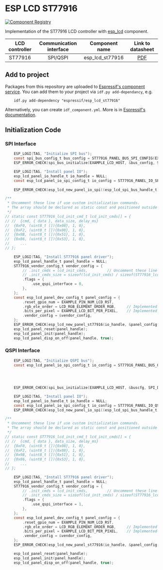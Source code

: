 # ESP LCD ST77916

[![Component Registry](https://components.espressif.com/components/espressif/esp_lcd_st77916/badge.svg)](https://components.espressif.com/components/espressif/esp_lcd_st77916)

Implementation of the ST77916 LCD controller with [esp_lcd](https://docs.espressif.com/projects/esp-idf/en/latest/esp32s3/api-reference/peripherals/lcd.html) component.

| LCD controller | Communication interface | Component name |                               Link to datasheet                               |
| :------------: | :---------------------: | :------------: | :---------------------------------------------------------------------------: |
|     ST77916     |        SPI/QSPI         | esp_lcd_st77916 | [PDF](https://dl.espressif.com/AE/esp-iot-solution/ST77916_SPEC_V1.0.pdf) |

## Add to project

Packages from this repository are uploaded to [Espressif's component service](https://components.espressif.com/).
You can add them to your project via `idf.py add-dependancy`, e.g.
```
    idf.py add-dependency "espressif/esp_lcd_st77916"
```

Alternatively, you can create `idf_component.yml`. More is in [Espressif's documentation](https://docs.espressif.com/projects/esp-idf/en/latest/esp32/api-guides/tools/idf-component-manager.html).

## Initialization Code

### SPI Interface

```c
    ESP_LOGI(TAG, "Initialize SPI bus");
    const spi_bus_config_t bus_config = ST77916_PANEL_BUS_SPI_CONFIG(EXAMPLE_PIN_NUM_LCD_PCLK, EXAMPLE_PIN_NUM_LCD_DATA0);
    ESP_ERROR_CHECK(spi_bus_initialize(EXAMPLE_LCD_HOST, &bus_config, SPI_DMA_CH_AUTO));

    ESP_LOGI(TAG, "Install panel IO");
    esp_lcd_panel_io_handle_t io_handle = NULL;
    const esp_lcd_panel_io_spi_config_t io_config = ST77916_PANEL_IO_SPI_CONFIG(EXAMPLE_PIN_NUM_LCD_CS, EXAMPLE_PIN_NUM_LCD_DC,
                                                                               callback, &callback_data);
    ESP_ERROR_CHECK(esp_lcd_new_panel_io_spi((esp_lcd_spi_bus_handle_t)EXAMPLE_LCD_HOST, &io_config, &io_handle));

/**
 * Uncomment these line if use custom initialization commands.
 * The array should be declared as static const and positioned outside the function.
 */
// static const ST77916_lcd_init_cmd_t lcd_init_cmds[] = {
// //  {cmd, { data }, data_size, delay_ms}
//  {0xF0, (uint8_t []){0x08}, 1, 0},
//  {0xF2, (uint8_t []){0x08}, 1, 0},
//  {0x9B, (uint8_t []){0x51}, 1, 0},
//  {0x86, (uint8_t []){0x53}, 1, 0},
//     ...
// };

    ESP_LOGI(TAG, "Install ST77916 panel driver");
    esp_lcd_panel_handle_t panel_handle = NULL;
    ST77916_vendor_config_t vendor_config = {
        // .init_cmds = lcd_init_cmds,         // Uncomment these line if use custom initialization commands
        // .init_cmds_size = sizeof(lcd_init_cmds) / sizeof(ST77916_lcd_init_cmd_t),
        .flags = {
            .use_qspi_interface = 0,
        },
    };
    const esp_lcd_panel_dev_config_t panel_config = {
        .reset_gpio_num = EXAMPLE_PIN_NUM_LCD_RST,
        .rgb_ele_order = LCD_RGB_ELEMENT_ORDER_RGB,     // Implemented by LCD command `36h`
        .bits_per_pixel = EXAMPLE_LCD_BIT_PER_PIXEL,    // Implemented by LCD command `3Ah` (16/18)
        .vendor_config = &vendor_config,
    };
    ESP_ERROR_CHECK(esp_lcd_new_panel_st77916(io_handle, &panel_config, &panel_handle));
    esp_lcd_panel_reset(panel_handle);
    esp_lcd_panel_init(panel_handle);
    esp_lcd_panel_disp_on_off(panel_handle, true);
```

### QSPI Interface

```c
    ESP_LOGI(TAG, "Initialize QSPI bus");
    const esp_lcd_panel_io_spi_config_t io_config = ST77916_PANEL_BUS_QSPI_CONFIG(EXAMPLE_PIN_NUM_LCD_PCLK,
                                                                                 EXAMPLE_PIN_NUM_LCD_DATA0,
                                                                                 EXAMPLE_PIN_NUM_LCD_DATA1,
                                                                                 EXAMPLE_PIN_NUM_LCD_DATA2,
                                                                                 EXAMPLE_PIN_NUM_LCD_DATA3);
    ESP_ERROR_CHECK(spi_bus_initialize(EXAMPLE_LCD_HOST, &buscfg, SPI_DMA_CH_AUTO));

    ESP_LOGI(TAG, "Install panel IO");
    esp_lcd_panel_io_handle_t io_handle = NULL;
    const esp_lcd_panel_io_spi_config_t io_config = ST77916_PANEL_IO_QSPI_CONFIG(EXAMPLE_PIN_NUM_LCD_CS, callback, &callback_data);
    ESP_ERROR_CHECK(esp_lcd_new_panel_io_spi((esp_lcd_spi_bus_handle_t)EXAMPLE_LCD_HOST, &io_config, &io_handle));

/**
 * Uncomment these line if use custom initialization commands.
 * The array should be declared as static const and positioned outside the function.
 */
// static const ST77916_lcd_init_cmd_t lcd_init_cmds[] = {
// //  {cmd, { data }, data_size, delay_ms}
//  {0xF0, (uint8_t []){0x08}, 1, 0},
//  {0xF2, (uint8_t []){0x08}, 1, 0},
//  {0x9B, (uint8_t []){0x51}, 1, 0},
//  {0x86, (uint8_t []){0x53}, 1, 0},
//     ...
// };

    ESP_LOGI(TAG, "Install ST77916 panel driver");
    esp_lcd_panel_handle_t panel_handle = NULL;
    ST77916_vendor_config_t vendor_config = {
        // .init_cmds = lcd_init_cmds,         // Uncomment these line if use custom initialization commands
        // .init_cmds_size = sizeof(lcd_init_cmds) / sizeof(ST77916_lcd_init_cmd_t),
        .flags = {
            .use_qspi_interface = 1,
        },
    };
    const esp_lcd_panel_dev_config_t panel_config = {
        .reset_gpio_num = EXAMPLE_PIN_NUM_LCD_RST,
        .rgb_ele_order = LCD_RGB_ELEMENT_ORDER_RGB,     // Implemented by LCD command `36h`
        .bits_per_pixel = EXAMPLE_LCD_BIT_PER_PIXEL,    // Implemented by LCD command `3Ah` (16/18)
        .vendor_config = &vendor_config,
    };
    ESP_ERROR_CHECK(esp_lcd_new_panel_st77916(io_handle, &panel_config, &panel_handle));

    esp_lcd_panel_reset(panel_handle);
    esp_lcd_panel_init(panel_handle);
    esp_lcd_panel_disp_on_off(panel_handle, true);
```
